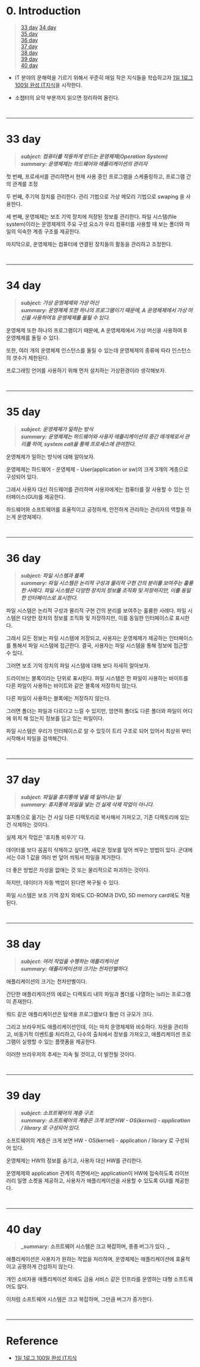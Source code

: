 # 0. Introduction

> [33 day](#33-day)
> [34 day](#34-day)  
> [35 day](#35-day)  
> [36 day](#36-day)  
> [37 day](#37-day)  
> [38 day](#38-day)  
> [39 day](#39-day)  
> [40 day](#40-day)  


- IT 분야의 문해력을 기르기 위해서 꾸준히 매일 작은 지식들을 학습하고자 [1일 1로그 100일 완성 IT지식](http://www.kyobobook.co.kr/product/detailViewKor.laf?ejkGb=KOR&mallGb=KOR&barcode=9788966263301&orderClick=LEa&Kc=)을 시작한다. 


- 소챕터의 요약 부분까지 읽으면 정리하여 올린다.

<br>

---
# 33 day

> **_subject: 컴퓨터를 작동하게 만드는 운영체제(Operation System)_**  
> **_summary: 운영체제는 하드웨어와 애플리케이션의 관리자_**

첫 번째, 프로세서를 관리하면서 현재 사용 중인 프로그램을 스케쥴링하고, 프로그램 간의 관계를 조정  

두 번째, 주기억 장치를 관리한다. 관리 기법으로 가상 메모리 기법으로 swaping 을 사용한다.  

세 번째, 운영체제는 보조 기억 장치에 저장된 정보를 관리한다. 파일 시스템(file system)이라는 운영체제의 주요 구성 요소가 우리 컴퓨터를 사용할 때 보는 폴더와 파일의 익숙한 계층 구조를 제공한다. 

마지막으로, 운영체제는 컴퓨터에 연결된 장치들의 활동을 관리하고 조정한다. 


<br>

---
# 34 day

> **_subject: 가상 운영체제와 가상 머신_**  
> **_summary: 운영체제 또한 하나의 프로그램이기 때문에, A 운영체제에서 가상 머신을 사용하여 B 운영체제를 돌릴 수 있다._**


운영체제 또한 하나의 프로그램이기 때문에, A 운영체제에서 가상 머신을 사용하여 B 운영체제를 돌릴 수 있다. 

또한, 여러 개의 운영체제 인스턴스를 돌릴 수 있는데 운영체제의 종류에 따라 인스턴스의 갯수가 제한된다. 

프로그래밍 언어를 사용하기 위해 먼저 설치하는 가상환경이라 생각해보자.

<br>

---
# 35 day

> **_subject: 운영체제가 일하는 방식_**  
> **_summary: 운영체제는 하드웨어와 사용자 애플리케이션의 중간 매개체로서 관리를 하며, system call을 통해 프로세스에 관여한다._**

운영체제가 일하는 방식에 대해 알아보자. 

운영체제는 하드웨어 - 운영체제 - User(application or sw)의 크게 3개의 계층으로 구성되어 있다. 

그래서 사용자 대신 하드웨어를 관리하며 사용자에게는 컴퓨터를 잘 사용할 수 있는 인터페이스(GUI)를 제공한다. 

하드웨어와 소프트웨어를 효율적이고 공정하게, 안전하게 관리하는 관리자의 역할을 하는게 운영체제다.

<br>

---
# 36 day

> **_subject: 파일 시스템과 블록_**  
> **_summary: 파일 시스템은 논리적 구성과 물리적 구현 간의 분리를 보여주는 훌륭한 사례다. 파일 시스템은 다양한 장치의 정보를 조직화 및 저장하지만, 이를 동일한 인터페이스로 표시한다._**

파일 시스템은 논리적 구성과 물리적 구현 간의 분리를 보여주는 훌륭한 사례다. 파일 시스템은 다양한 장치의 정보를 조직화 및 저장하지만, 이를 동일한 인터페이스로 표시한다. 

그래서 모든 정보는 파일 시스템에 저장되고, 사용자는 운영체제가 제공하는 인터페이스를 통해서 파일 시스템에 접근한다. 결국, 사용자는 파일 시스템을 통해 정보에 접근할 수 있다. 

그러면 보조 기억 장치의 파일 시스템에 대해 보다 자세히 알아보자. 

드라이브는 블록이라는 단위로 표시된다. 파일 시스템은 한 파일이 사용하는 바이트를 다른 파일이 사용하는 바이트와 같은 블록에 저장하지 않는다.  

다른 파일이 사용하는 블록에는 저장하지 않는다.  

그러면 폴더는 파일과 다르다고 느낄 수 있지만, 엄연히 폴더도 다른 폴더와 파일이 어디에 위치 해 있는지 정보를 담고 있는 파일이다.  

파일 시스템은 우리가 인터페이스로 알 수 있듯이 트리 구조로 되어 있어서 최상위 부터 시작해서 파일을 검색해간다.

<br>

---
# 37 day

> **_subject: 파일을 휴지통에 넣을 때 일어나는 일_**  
> **_summary: 휴지통에 파일을 넣는 건 실제 삭제 작업이 아니다._**

휴지통으로 옮기는 건 사실 다른 디렉토리로 복사해서 가져오고, 기존 디렉토리에 있는 건 삭제하는 것이다.

실제 제거 작업은 '휴지통 비우기' 다. 

데이터를 보다 꼼꼼히 삭제하고 싶다면, 새로운 정보를 덮어 씌우는 방법이 있다. 군대에서는 0과 1 값을 여러 번 덮어 씌워서 파일을 제거한다.

더 좋은 방법은 자성을 없애는 것 또는 물리적으로 파괴하는 것이다. 

하지만, 데이터가 자동 백업이 된다면  복구될 수 있다. 

파일 시스템은 보조 기억 장치 외에도 CD-ROM과 DVD, SD memory card에도 적용된다. 





<br>

---
# 38 day

> **_subject: 여러 작업을 수행하는 애플리케이션_**  
> **_summary: 애플리케이션의 크기는 천차만별하다._**

애플리케이션의 크기는 천차만별이다. 

간단한 애플리케이션의 예로는 디렉토리 내의 파일과 폴더를 나열하는 ls라는 프로그램이 존재한다. 

워드 같은 애플리케이션은 탐색용 프로그램보다 훨씬 더 규모가 크다. 

그리고 브라우저도 애플리케이션인데, 이는 마치 운영체제와 비슷하다. 자원을 관리하고, 비동기적 이벤트를 처리하고, 다수의 출처에서 정보를 가져오고, 애플리케이션 프로그램이 실행할 수 있는 플랫폼을 제공한다. 

이러한 브라우저의 추세는 지속 될 것이고, 더 발전될 것이다. 

<br>

---
# 39 day

> **_subject: 소프트웨어의 계층 구조_**  
> **_summary: 소프트웨어의 계층은 크게 보면 HW - OS(kernel) - application / library 로 구성되어 있다._**

소프트웨어의 계층은 크게 보면 HW - OS(kernel) - application / library 로 구성되어 있다.

운영체제는 HW의 정보를 숨기고, 사용자 대신 HW를 관리한다. 

운영체제와 application 관계의 측면에서는  application이 HW에 접속하도록 라이브러리 일명 소켓을 제공하고, 사용자가 애플리케이션을 사용할 수 있도록 GUI를 제공한다. 

<br>

---
# 40 day

> **_summary: 소프트웨어 시스템은 크고 복잡하며, 종종 버그가 있다. _**

애플리케이션은 사용자가 원하는 작업을 처리하며, 운영체제는 애플리케이션에 효율적이고 공평하게 간섭하지 않는다. 

개인 소비자용 애플리케이션 외에도 금융 서비스 같은 인프라를 운영하는 대형 소프트웨어도 많다.

이처럼 소프트웨어 시스템은 크고 복잡하며, 그만큼 버그가 증가한다.

<br>

---
# Reference

- [1일 1로그 100일 완성 IT지식](http://www.kyobobook.co.kr/product/detailViewKor.laf?ejkGb=KOR&mallGb=KOR&barcode=9788966263301&orderClick=LEa&Kc=) 